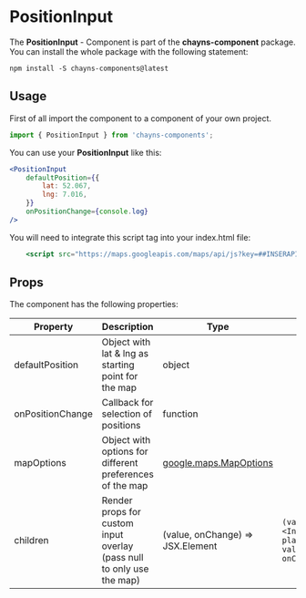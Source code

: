 # PositionInput #

The **PositionInput** - Component is part of the **chayns-component** package. You can install the whole package with the following statement:

    npm install -S chayns-components@latest


## Usage ##

First of all import the component to a component of your own project.

```jsx harmony
import { PositionInput } from 'chayns-components';
```

You can use your **PositionInput** like this:
```jsx harmony
<PositionInput 
    defaultPosition={{
        lat: 52.067,
        lng: 7.016,
    }}
    onPositionChange={console.log}
/>
```
You will need to integrate this script tag into your index.html file:
```jsx harmony
    <script src="https://maps.googleapis.com/maps/api/js?key=##INSERAPIKEYHERE##"></script>
```

## Props ##

The component has the following properties:

| Property                          | Description                                                                                                           | Type         | Default | Required|
|-----------------------------------|-----------------------------------------------------------------------------------------------------------------------|--------------|---------|---------|
| defaultPosition                   | Object with lat & lng as starting point for the map                                                                   | object       |         | true    |
| onPositionChange                  | Callback for selection of positions                                                                                   | function     |         | false   |
| mapOptions                        | Object with options for different preferences of the map  |      [google.maps.MapOptions](https://developers.google.com/maps/documentation/javascript/reference/map#MapOptions)  |  | false |
| children                          | Render props for custom input overlay (pass null to only use the map)                                                        | (value, onChange) => JSX.Element |  ``` (value, onChange) => <Input placeholder="Position" value={value} onChange={onChange}/> ```  | false |

